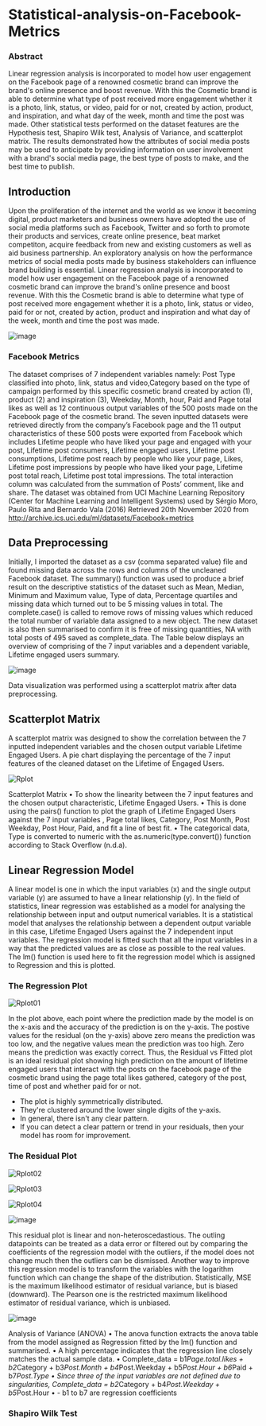 # Statistical-analysis-on-Facebook-Metrics

### Abstract
Linear regression analysis is incorporated to model how user engagement on the Facebook page of a renowned cosmetic brand can improve the brand's online presence and boost revenue. With this the Cosmetic brand is able to determine what type of post received more engagement whether it is a photo, link, status, or video, paid for or not, created by action, product, and inspiration, and what day of the week, month and time the post was made. Other statistical tests performed on the dataset features are the Hypothesis test, Shapiro Wilk test, Analysis of Variance, and scatterplot matrix.  The results demonstrated how the attributes of social media posts may be used to anticipate by providing information on user involvement with a brand's social media page, the best type of posts to make, and the best time to publish.

## Introduction
Upon the proliferation of the internet and the world as we know it becoming digital, product marketers and business owners have adopted the use of social media platforms such as Facebook, Twitter and so forth to promote their products and services, create online presence, beat market competiton, acquire feedback from new and existing customers as well as aid business partnership. An exploratory analysis on how the performance metrics of social media posts made by business stakeholders can influence brand building is essential. 
Linear regression analysis is incorporated to model how user engagement on the Facebook page of a renowned cosmetic brand can improve the brand's online presence and boost revenue. With this the Cosmetic brand is able to determine what type of post received more engagement whether it is a photo, link, status or video, paid for or not, created by action, product and inspiration and what day of the week, month and time the post was 
made.

![image](https://user-images.githubusercontent.com/76513466/137328361-d0205575-bf8c-4494-97c4-23b641a55635.png)

### Facebook Metrics
The dataset comprises of 7 independent variables namely: Post Type classified into photo, link, status and video,Category based on the type of campaign performed by this specific cosmetic brand created by action (1), product (2) and inspiration (3), Weekday, Month, hour, Paid and Page total likes as well as 12 continuous output variables of the 500 posts made on the Facebook page of the cosmetic brand. 
The seven inputted datasets were retrieved directly from the company’s Facebook page and the 11 output characteristics of these 500 posts were exported from Facebook which includes Lifetime people who have liked your page and engaged with your post, Lifetime post consumers, Lifetime engaged users, Lifetime post consumptions, Lifetime post reach by people who like your page, Likes, Lifetime post impressions by people who have liked your page, Lifetime post total reach, Lifetime post total impressions. The total interaction column was calculated from the summation of Posts’ comment, like and share.
The dataset was obtained from UCI Machine Learning Repository (Center for Machine Learning and Intelligent Systems) used by Sérgio Moro, Paulo Rita and Bernardo Vala (2016) Retrieved 20th November 2020 from http://archive.ics.uci.edu/ml/datasets/Facebook+metrics 

## Data Preprocessing
Initially, I imported the dataset as a csv (comma separated value) file and found missing data across the rows and columns of the uncleaned Facebook dataset. The summary() function was used to produce a brief result on the descriptive statistics of the dataset such as Mean, Median, Minimum and Maximum value, Type of data, Percentage quartiles and missing data which turned out to be 5 missing values in total. The complete.case() is called to remove rows of missing values which reduced the total number of variable 
data assigned to a new object. The new dataset is also then summarised to confirm it is free of missing quantities, NA with total posts of 495 saved as complete_data.
The Table below displays an overview of comprising of the 7 input variables and a dependent variable, Lifetime engaged users summary.

![image](https://user-images.githubusercontent.com/76513466/137337322-f24dacdd-13c6-4f19-8a68-554751a28d21.png)

Data visualization was performed using a scatterplot matrix after data preprocessing.

## Scatterplot Matrix
A scatterplot matrix was designed to show the correlation between the 7 inputted independent variables and the chosen output variable Lifetime Engaged Users. A pie chart displaying the percentage of the 7 input features of the cleaned dataset on the Lifetime of Engaged Users.

![Rplot](https://user-images.githubusercontent.com/76513466/137338672-4acdd65a-06a0-4894-826a-4880254283ab.png)


Scatterplot Matrix
• To show the linearity between the 7 input features and the chosen output characteristic, Lifetime Engaged Users.
• This is done using the pairs() function to plot the graph of Lifetime Engaged Users against the 7 input variables , Page total likes, Category, Post Month, Post Weekday, Post Hour, Paid, and fit a line of best fit.
• The categorical data, Type is converted to numeric with the as.numeric(type.convert()) function according to Stack Overflow (n.d.a).

## Linear Regression Model
A linear model is one in which the input variables (x) and the single output variable (y) are assumed to have a linear relationship (y). In the field of statistics, linear regression was established as a model for analysing the relationship between input and output numerical variables. It is a statistical model that analyses the relationship between a dependent output variable in this case, Lifetime Engaged Users against the 7 independent input variables. The regression model is fitted such that all the input variables in a way that the predicted values are as close as possible to the real values. The lm() function is used here to fit the regression model which is assigned to Regression and this is plotted.

### The Regression Plot

![Rplot01](https://user-images.githubusercontent.com/76513466/137340066-30792539-8d32-4865-801f-a80190c9f541.png)

In the plot above, each point where the prediction made by the model is on the x-axis and the accuracy of the prediction is on the y-axis.
The postive values for the residual (on the y-axis) above zero means the prediction was too low, and the negative values mean the prediction was too high. Zero means the prediction was exactly correct. 
Thus, the Residual vs Fitted plot is an ideal residual plot showing high prediction on the amount of lifetime engaged users that interact with the posts on the facebook page of the cosmetic brand using the page total likes gathered, category of the post, time of post and whether paid for or not.
- The plot is highly symmetrically distributed.
- They're clustered around the lower single digits of the y-axis.
- In general, there isn't any clear pattern.
- If you can detect a clear pattern or trend in your residuals, then your model has room for improvement.

### The Residual Plot
![Rplot02](https://user-images.githubusercontent.com/76513466/137340256-91338a5d-b690-40eb-bc72-425bf6c10d87.png)

![Rplot03](https://user-images.githubusercontent.com/76513466/137340682-5887fc0b-502d-4611-9463-411cad0f8d36.png)

![Rplot04](https://user-images.githubusercontent.com/76513466/137340753-0c7d734a-0875-4175-858d-567b11b84006.png)

![image](https://user-images.githubusercontent.com/76513466/137344554-acb6f7c0-c473-41a4-af66-494e71c0a012.png)

This residual plot is linear and non-heteroscedastious. The outling datapoints can be treated as a data error or filtered out by comparing the coefficients of the regression model with the outliers, if the model does not change much then the outliers can be dismissed.
Another way to improve this regression model is to transform the variables with the logarithm function which can change the shape of the distribution. Statistically, MSE is the maximum likelihood estimator of residual variance, but is biased (downward). The Pearson one is the restricted maximum likelihood estimator of residual variance, which is unbiased.

![image](https://user-images.githubusercontent.com/76513466/137344763-c93e0c1b-cffc-434b-9cfe-e954ca7ee544.png)

Analysis of Variance (ANOVA)
• The anova function extracts the anova table from the model assigned as Regression fitted by the lm() function and summarised.
• A high percentage indicates that the regression line closely matches the actual sample data.
• Complete_data = b1*Page.total.likes + b2*Category + b3*Post.Month + b4*Post.Weekday + b5*Post.Hour + b6*Paid + b7*Post.Type
• Since three of the input variables are not defined due to singularities, Complete_data = b2*Category + b4*Post.Weekday + b5*Post.Hour
• - b1 to b7 are regression coefficients

### Shapiro Wilk Test

























